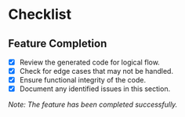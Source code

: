# Checklist

## Feature Completion

- [x] Review the generated code for logical flow.
- [x] Check for edge cases that may not be handled.
- [x] Ensure functional integrity of the code.
- [x] Document any identified issues in this section.

*Note: The feature has been completed successfully.*
